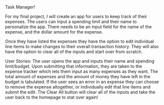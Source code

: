 Task Manager!

For my final project, I will create an app for users to keep track of their expenses.
The users can input a spending limit and their name to personalize the app.
There needs to be an input field for the name of the expense, and the dollar amount for the expense. 

Once they have listed the expenses they have the option to edit individual line items to make changes to their overall transaction history. They will also have the option to clear all of the inputs and start over from scratch.


User Stories:
The user opens the app and inputs their name and spending limit/budget. Upon submitting that information, they are taken to the expense tracker which lets them input as many expenses as they want. The total amount of expenses and the amount of money they have left in the budget is tabulated. 
If the user sees an error in an expense they can choose to remove the expense altogether, or individually edit that line items and submit the edit. The Clear All button will clear all of the inputs and take the user back to the homepage to stat over again!

